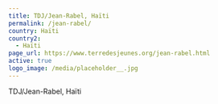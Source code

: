 ```yaml
---
title: TDJ/Jean-Rabel, Haïti
permalink: /jean-rabel/
country: Haïti
country2:
  - Haïti
page_url: https://www.terredesjeunes.org/jean-rabel.html
active: true
logo_image: /media/placeholder__.jpg
---
```

TDJ/Jean-Rabel, Haïti
